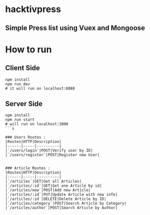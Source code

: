 # hacktivpress

## Simple Press list using Vuex and Mongoose


# How to run

## Client Side
```
npm install
npm run dev
# it will run on localhost:8080
```
## Server Side
```
npm install
npm run start
# will run on localhost:3000
```s

### Users Routes :
|Routes|HTTP|Description|
|------|-----|----------|
|`/users/login`|POST|Verify user by ID|
|`/users/register`|POST|Register new User|


### Article Routes :
|Routes|HTTP|Description|
|------|-----|----------|
|`/articles`|GET|Get all Articles|
|`/articles/:id`|GET|Get one Article by id|
|`/articles/new`|POST|Add new Article|
|`/articles/:id`|PUT|Update Article with new info|
|`/articles/:id`|DELETE|Delete Article by ID|
|`/articles/category`|POST|Search Article by Category|
|`/articles/author`|POST|Search Article by Author|
